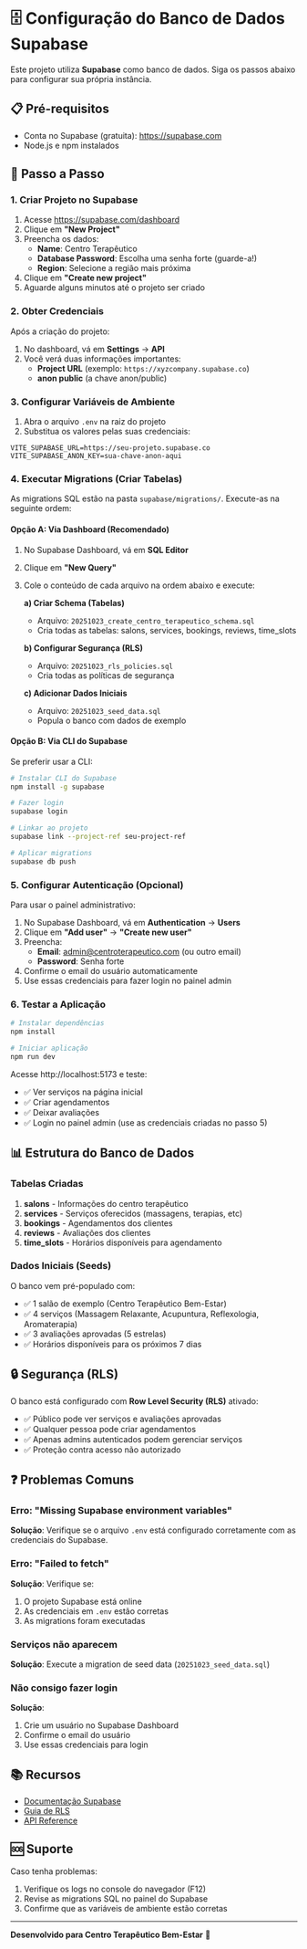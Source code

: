 # 🗄️ Configuração do Banco de Dados Supabase

Este projeto utiliza **Supabase** como banco de dados. Siga os passos abaixo para configurar sua própria instância.

## 📋 Pré-requisitos

- Conta no Supabase (gratuita): https://supabase.com
- Node.js e npm instalados

## 🚀 Passo a Passo

### 1. Criar Projeto no Supabase

1. Acesse https://supabase.com/dashboard
2. Clique em **"New Project"**
3. Preencha os dados:
   - **Name**: Centro Terapêutico
   - **Database Password**: Escolha uma senha forte (guarde-a!)
   - **Region**: Selecione a região mais próxima
4. Clique em **"Create new project"**
5. Aguarde alguns minutos até o projeto ser criado

### 2. Obter Credenciais

Após a criação do projeto:

1. No dashboard, vá em **Settings** → **API**
2. Você verá duas informações importantes:
   - **Project URL** (exemplo: `https://xyzcompany.supabase.co`)
   - **anon public** (a chave anon/public)

### 3. Configurar Variáveis de Ambiente

1. Abra o arquivo `.env` na raiz do projeto
2. Substitua os valores pelas suas credenciais:

```env
VITE_SUPABASE_URL=https://seu-projeto.supabase.co
VITE_SUPABASE_ANON_KEY=sua-chave-anon-aqui
```

### 4. Executar Migrations (Criar Tabelas)

As migrations SQL estão na pasta `supabase/migrations/`. Execute-as na seguinte ordem:

#### Opção A: Via Dashboard (Recomendado)

1. No Supabase Dashboard, vá em **SQL Editor**
2. Clique em **"New Query"**
3. Cole o conteúdo de cada arquivo na ordem abaixo e execute:

   **a) Criar Schema (Tabelas)**
   - Arquivo: `20251023_create_centro_terapeutico_schema.sql`
   - Cria todas as tabelas: salons, services, bookings, reviews, time_slots

   **b) Configurar Segurança (RLS)**
   - Arquivo: `20251023_rls_policies.sql`
   - Cria todas as políticas de segurança

   **c) Adicionar Dados Iniciais**
   - Arquivo: `20251023_seed_data.sql`
   - Popula o banco com dados de exemplo

#### Opção B: Via CLI do Supabase

Se preferir usar a CLI:

```bash
# Instalar CLI do Supabase
npm install -g supabase

# Fazer login
supabase login

# Linkar ao projeto
supabase link --project-ref seu-project-ref

# Aplicar migrations
supabase db push
```

### 5. Configurar Autenticação (Opcional)

Para usar o painel administrativo:

1. No Supabase Dashboard, vá em **Authentication** → **Users**
2. Clique em **"Add user"** → **"Create new user"**
3. Preencha:
   - **Email**: admin@centroterapeutico.com (ou outro email)
   - **Password**: Senha forte
4. Confirme o email do usuário automaticamente
5. Use essas credenciais para fazer login no painel admin

### 6. Testar a Aplicação

```bash
# Instalar dependências
npm install

# Iniciar aplicação
npm run dev
```

Acesse http://localhost:5173 e teste:
- ✅ Ver serviços na página inicial
- ✅ Criar agendamentos
- ✅ Deixar avaliações
- ✅ Login no painel admin (use as credenciais criadas no passo 5)

## 📊 Estrutura do Banco de Dados

### Tabelas Criadas

1. **salons** - Informações do centro terapêutico
2. **services** - Serviços oferecidos (massagens, terapias, etc)
3. **bookings** - Agendamentos dos clientes
4. **reviews** - Avaliações dos clientes
5. **time_slots** - Horários disponíveis para agendamento

### Dados Iniciais (Seeds)

O banco vem pré-populado com:
- ✅ 1 salão de exemplo (Centro Terapêutico Bem-Estar)
- ✅ 4 serviços (Massagem Relaxante, Acupuntura, Reflexologia, Aromaterapia)
- ✅ 3 avaliações aprovadas (5 estrelas)
- ✅ Horários disponíveis para os próximos 7 dias

## 🔒 Segurança (RLS)

O banco está configurado com **Row Level Security (RLS)** ativado:

- ✅ Público pode ver serviços e avaliações aprovadas
- ✅ Qualquer pessoa pode criar agendamentos
- ✅ Apenas admins autenticados podem gerenciar serviços
- ✅ Proteção contra acesso não autorizado

## ❓ Problemas Comuns

### Erro: "Missing Supabase environment variables"

**Solução**: Verifique se o arquivo `.env` está configurado corretamente com as credenciais do Supabase.

### Erro: "Failed to fetch"

**Solução**: Verifique se:
1. O projeto Supabase está online
2. As credenciais em `.env` estão corretas
3. As migrations foram executadas

### Serviços não aparecem

**Solução**: Execute a migration de seed data (`20251023_seed_data.sql`)

### Não consigo fazer login

**Solução**:
1. Crie um usuário no Supabase Dashboard
2. Confirme o email do usuário
3. Use essas credenciais para login

## 📚 Recursos

- [Documentação Supabase](https://supabase.com/docs)
- [Guia de RLS](https://supabase.com/docs/guides/auth/row-level-security)
- [API Reference](https://supabase.com/docs/reference/javascript/introduction)

## 🆘 Suporte

Caso tenha problemas:
1. Verifique os logs no console do navegador (F12)
2. Revise as migrations SQL no painel do Supabase
3. Confirme que as variáveis de ambiente estão corretas

---

**Desenvolvido para Centro Terapêutico Bem-Estar** 🌿
